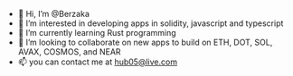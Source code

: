 - 👋 Hi, I’m @Berzaka
- 👀 I’m interested in developing apps in solidity, javascript and typescript
- 🌱 I’m currently learning Rust programming 
- 💞️ I’m looking to collaborate on new apps to build on ETH, DOT, SOL, AVAX, COSMOS, and NEAR
- 📫 you can contact me at hub05@live.com

<!---
Berzaka/Berzaka is a ✨ special ✨ repository because its `README.md` (this file) appears on your GitHub profile.
You can click the Preview link to take a look at your changes.
--->
